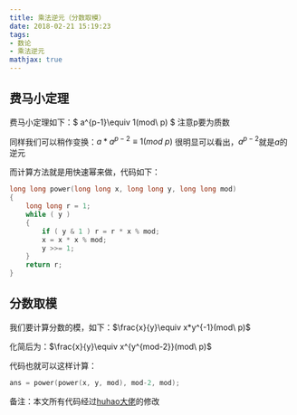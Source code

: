 ```yaml
---
title: 乘法逆元（分数取模）
date: 2018-02-21 15:19:23
tags: 
- 数论
- 乘法逆元
mathjax: true
---
```


## 费马小定理

费马小定理如下：$ a^{p-1}\equiv 1(mod\ p) $ 注意p要为质数

同样我们可以稍作变换：$a * a^{p-2}\equiv 1(mod\ p)$ 很明显可以看出，$a^{p-2}$就是$a$的逆元

<!-- more -->

而计算方法就是用快速幂来做，代码如下：

```c++
long long power(long long x, long long y, long long mod)
{
  	long long r = 1;
 	while ( y ) 
    {
      	if ( y & 1 ) r = r * x % mod;
      	x = x * x % mod;
      	y >>= 1;
    }
  	return r;
}
```

## 分数取模

我们要计算分数的模，如下：$\frac{x}{y}\equiv x*y^{-1}(mod\ p)$

化简后为：$\frac{x}{y}\equiv x^{y^{mod-2}}(mod\ p)$

代码也就可以这样计算：

```c++
ans = power(power(x, y, mod), mod-2, mod);
```



备注：本文所有代码经过[huhao大佬](https://huhaoo.coding.me)的修改